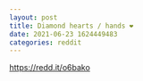 ```yaml
--- 
layout: post 
title: Diamond hearts / hands ❤️ 
date: 2021-06-23 1624449483 
categories: reddit 
--- 
```

https://redd.it/o6bako